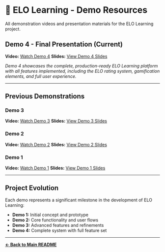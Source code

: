 # 🎥 ELO Learning - Demo Resources

All demonstration videos and presentation materials for the ELO Learning project.

## Demo 4 - Final Presentation (Current)

**Video:** [Watch Demo 4](https://drive.google.com/file/d/1C2vY_NennMutf-jkJs6DNPC5brmIp6ci/view?usp=sharing)
**Slides:** [View Demo 4 Slides](https://www.canva.com/design/DAGz0CLbQ_g/zmopZssGtdGKBwKJQ0yLiA/edit)

_Demo 4 showcases the complete, production-ready ELO Learning platform with all features implemented, including the ELO rating system, gamification elements, and full user experience._

---

## Previous Demonstrations

### Demo 3

**Video:** [Watch Demo 3](https://drive.google.com/file/d/1DwynL0g0CKzLbp2S27Q--R37b1FxexyD/view?usp=drive_link)
**Slides:** [View Demo 3 Slides](https://www.canva.com/design/DAGwI28zgfw/wC5KJmt6Rxto-9B4sA3v0g/edit?utm_content=DAGwI28zgfw&utm_campaign=designshare&utm_medium=link2&utm_source=sharebutton)

### Demo 2

**Video:** [Watch Demo 2](https://drive.google.com/file/d/1h8D7pI16n6AEnDAZ44I-xgcbYiTjGWAs/view?usp=drive_link)
**Slides:** [View Demo 2 Slides](https://www.canva.com/design/DAGrAtPZc84/D6iylYVmubSv3udRGTYdtw/edit?utm_content=DAGrAtPZc84&utm_campaign=designshare&utm_medium=link2&utm_source=sharebutton)

### Demo 1

**Video:** [Watch Demo 1](https://drive.google.com/file/d/1e2E4Jgxe9Kg_B71Dpo1kF9NmZOw2nZKu/view?usp=drive_link)
**Slides:** [View Demo 1 Slides](https://www.canva.com/design/DAGoo9K8790/2R-M321YjC0ZFsuUi0iVuA/edit?utm_content=DAGoo9K8790&utm_campaign=designshare&utm_medium=link2&utm_source=sharebutton)

---

## Project Evolution

Each demo represents a significant milestone in the development of ELO Learning:

- **Demo 1:** Initial concept and prototype
- **Demo 2:** Core functionality and user flows
- **Demo 3:** Advanced features and refinements
- **Demo 4:** Complete system with full feature set

---

**[← Back to Main README](../README.md)**
